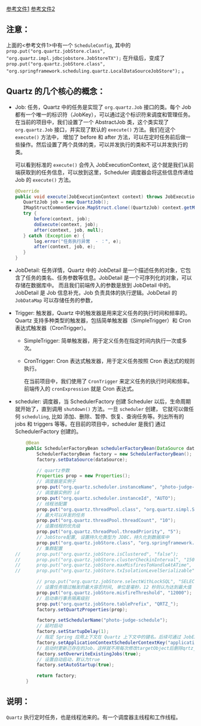 [参考文件1](https://zhuanlan.zhihu.com/p/522284183)
[参考文件2](https://www.cnblogs.com/summerday152/p/14192845.html)

## 注意：
上面的<参考文件1>中有一个 `ScheduleConfig`, 其中的 `prop.put("org.quartz.jobStore.class", "org.quartz.impl.jdbcjobstore.JobStoreTX");` 
在升级后，变成了 `prop.put("org.quartz.jobStore.class", "org.springframework.scheduling.quartz.LocalDataSourceJobStore");` 。

## Quartz 的几个核心的概念：
* Job: 任务，Quartz 中的任务是实现了 `org.quartz.Job` 接口的类。每个 Job 都有一个唯一的标识符（JobKey），可以通过这个标识符来调度和管理任务。
在当前的项目中，我们设置了一个 AbstractJob 类，这个类实现了 `org.quartz.Job` 接口，并实现了默认的 `execute()` 方法。我们在这个 `execute()` 方法中，
增加了 before 和 after 方法，可以在定时任务前后做一些操作。然后设置了两个具体的类，可以并发执行的类和不可以并发执行的类。
 
    可以看到标准的 `execute()` 会传入 JobExecutionContext, 这个就是我们从前端获取到的任务信息，可以放到这里，Scheduler 调度器会将这些信息传递给 Job 的 `execute()` 方法。

     ```java
    @Override
    public void execute(JobExecutionContext context) throws JobExecutionException {
        QuartzJob job = new QuartzJob();
        IMapStructCommonService.MapStruct.clone((QuartzJob) context.getMergedJobDataMap().get(ScheduleConstants.TASK_PROPERTIES), job);
        try {
            before(context, job);
            doExecute(context, job);
            after(context, job, null);
        } catch (Exception e) {
            log.error("任务执行异常  - ：", e);
            after(context, job, e);
        }
    }
    ```
* JobDetail: 任务详情，Quartz 中的 JobDetail 是一个描述任务的对象，它包含了任务的类名、任务参数等信息。JobDetail 是一个可序列化的对象，可以存储在数据库中。
而且我们前端传入的参数是放到 JobDetail 中的。JobDetail 是 Job 信息补充，Job 负责具体的执行逻辑。JobDetail 的 `JobDataMap` 可以存储任务的参数，
* Trigger: 触发器，Quartz 中的触发器是用来定义任务的执行时间和频率的。Quartz 支持多种类型的触发器，包括简单触发器（SimpleTrigger）和 Cron 表达式触发器（CronTrigger）。
  - SimpleTrigger: 简单触发器，用于定义任务在指定时间内执行一次或多次。
  - CronTrigger: Cron 表达式触发器，用于定义任务按照 Cron 表达式的规则执行。

    在当前项目中，我们使用了 `CronTrigger` 来定义任务的执行时间和频率。前端传入的 `cronExpression` 就是 Cron 表达式。
* scheduler: 调度器，当 SchedulerFactory 创建 Scheduler 以后，生命周期就开始了，直到调用 `shutdown()` 方法。一旦 `scheduler` 创建，
它就可以做任何 `scheduling`, 比如 添加、删除、暂停、恢复、查询任务等。列出所有的 jobs 和 triggers 等等。在目前的项目中，scheduler 是我们
通过 SchedulerFactory 创建的。 
    ```java
        @Bean
        public SchedulerFactoryBean schedulerFactoryBean(DataSource dataSource) {
            SchedulerFactoryBean factory = new SchedulerFactoryBean();
            factory.setDataSource(dataSource);

            // quartz参数
            Properties prop = new Properties();
            // 调度器是实例子
            prop.put("org.quartz.scheduler.instanceName", "photo-judge-schedule");
            // 调度器实例的 id
            prop.put("org.quartz.scheduler.instanceId", "AUTO");
            // 线程池配置
            prop.put("org.quartz.threadPool.class", "org.quartz.simpl.SimpleThreadPool");
            // 最大可以并发的任务
            prop.put("org.quartz.threadPool.threadCount", "10");
            // 设置线程的优先级
            prop.put("org.quartz.threadPool.threadPriority", "5");
            // JobStore配置, 设置持久化类型为 JDBC，持久化到数据库中
            prop.put("org.quartz.jobStore.class", "org.springframework.scheduling.quartz.LocalDataSourceJobStore");
            // 集群配置
    //		prop.put("org.quartz.jobStore.isClustered", "false");
    //		prop.put("org.quartz.jobStore.clusterCheckinInterval", "15000");
    //		prop.put("org.quartz.jobStore.maxMisfiresToHandleAtATime", "1");
    //		prop.put("org.quartz.jobStore.txIsolationLevelSerializable", "true");

            // prop.put("org.quartz.jobStore.selectWithLockSQL", "SELECT * FROM {0}LOCKS UPDLOCK WHERE LOCK_NAME = ?");
            // 设置任务错过触发的最大容忍时间, 单位是毫秒，12 秒则认为达到最大值
            prop.put("org.quartz.jobStore.misfireThreshold", "12000");
            // 启动串行事务隔离级别
            prop.put("org.quartz.jobStore.tablePrefix", "QRTZ_");
            factory.setQuartzProperties(prop);

            factory.setSchedulerName("photo-judge-schedule");
            // 延时启动
            factory.setStartupDelay(1);
            // 指定 Spring 应用上下文在 Quartz 上下文中的键名。后续可通过 JobExecutionContext 获取 Spring Bean。
            factory.setApplicationContextSchedulerContextKey("applicationContextKey");
            // 启动时更新己存在的Job，这样就不用每次修改targetObject后删除qrtz_job_details表对应记录了
            factory.setOverwriteExistingJobs(true);
            // 设置自动启动，默认为true
            factory.setAutoStartup(true);

            return factory;
        }
    ```
  
## 说明：
`Quartz` 执行定时任务，也是线程池来的。有一个调度器主线程和工作线程。

